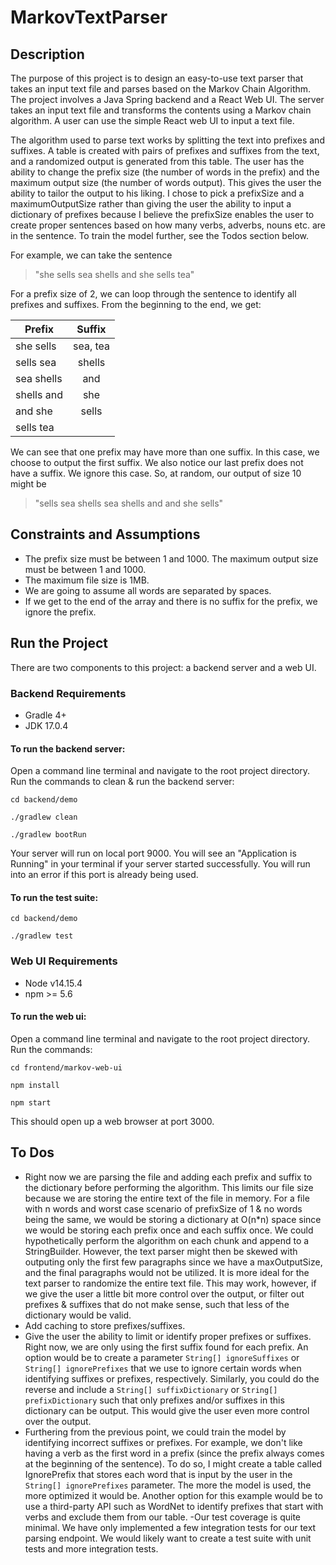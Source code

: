 # MarkovTextParser

## Description

The purpose of this project is to design an easy-to-use text parser that takes an input text file and parses based on the Markov Chain Algorithm. The project involves a Java Spring backend and a React Web UI. The server takes an input text file and transforms the contents using a Markov chain algorithm. A user can use the simple React web UI to input a text file. 

The algorithm used to parse text works by splitting the text into prefixes and suffixes. A table is created with pairs of prefixes and suffixes from the text, and a randomized output is generated from this table. The user has the ability to change the prefix size (the number of words in the prefix) and the maximum output size (the number of words output). This gives the user the ability to tailor the output to his liking. I chose to pick a prefixSize and a maximumOutputSize rather than giving the user the ability to input a dictionary of prefixes because I believe the prefixSize enables the user to create proper sentences based on how many verbs, adverbs, nouns etc. are in the sentence. To train the model further, see the Todos section below. 

For example, we can take the sentence 

> "she sells sea shells and she sells tea"

For a prefix size of 2, we can loop through the sentence to identify all prefixes and suffixes. From the beginning to the end, we get:

| Prefix        | Suffix         
| ------------- |:-------------:| 
| she sells     | sea, tea      |
| sells sea     | shells        |
| sea shells    | and           |
| shells and    | she           |
| and she       |  sells        |
| sells tea     |               |

We can see that one prefix may have more than one suffix. In this case, we choose to output the first suffix. We also notice our last prefix does not have a suffix. We ignore this case.
So, at random, our output of size 10 might be 

> "sells sea shells sea shells and and she sells"

## Constraints and Assumptions
- The prefix size must be between 1 and 1000. The maximum output size must be between 1 and 1000.
- The maximum file size is 1MB.
- We are going to assume all words are separated by spaces.
- If we get to the end of the array and there is no suffix for the prefix, we ignore the prefix.

## Run the Project

There are two components to this project: a backend server and a web UI.

### Backend Requirements
- Gradle 4+
- JDK 17.0.4

#### To run the backend server:
Open a command line terminal and navigate to the root project directory. Run the commands to clean & run the backend server: 

  `cd backend/demo`

  `./gradlew clean`

  `./gradlew bootRun`

Your server will run on local port 9000. You will see an "Application is Running" in your terminal if your server started successfully.
You will run into an error if this port is already being used.

#### To run the test suite:
 `cd backend/demo`
 
 `./gradlew test`

### Web UI Requirements
- Node v14.15.4
- npm >= 5.6

#### To run the web ui:

Open a command line terminal and navigate to the root project directory. Run the commands:

  `cd frontend/markov-web-ui`

  `npm install`

  `npm start`

This should open up a web browser at port 3000. 

## To Dos
- Right now we are parsing the file and adding each prefix and suffix to the dictionary before performing the algorithm. This limits our file size because we are storing the entire text of the file in memory. For a file with n words and worst case scenario of prefixSize of 1 & no words being the same, we would be storing a dictionary at O(n*n) space since we would be storing each prefix once and each suffix once. We could hypothetically perform the algorithm on each chunk and append to a StringBuilder. However, the text parser might then be skewed with outputing only the first few paragraphs since we have a maxOutputSize, and the final paragraphs would not be utilized. It is more ideal for the text parser to randomize the entire text file. This may work, however, if we give the user a little bit more control over the output, or filter out prefixes & suffixes that do not make sense, such that less of the dictionary would be valid. 
- Add caching to store prefixes/suffixes. 
- Give the user the ability to limit or identify proper prefixes or suffixes. Right now, we are only using the first suffix found for each prefix. An option would be to create a parameter `String[] ignoreSuffixes` or `String[] ignorePrefixes` that we use to ignore certain words when identifying suffixes or prefixes, respectively. Similarly, you could do the reverse and include a `String[] suffixDictionary` or `String[] prefixDictionary` such that only prefixes and/or suffixes in this dictionary can be output. This would give the user even more control over the output.
- Furthering from the previous point, we could train the model by identifying incorrect suffixes or prefixes. For example, we don't like having a verb as the first word in a prefix (since the prefix always comes at the beginning of the sentence). To do so, I might create a table called IgnorePrefix that stores each word that is input by the user in the `String[] ignorePrefixes` parameter. The more the model is used, the more optimized it would be. Another option for this example would be to use a third-party API such as WordNet to identify prefixes that start with verbs and exclude them from our table.
-Our test coverage is quite minimal. We have only implemented a few integration tests for our text parsing endpoint. We would likely want to create a test suite with unit tests and more integration tests.
